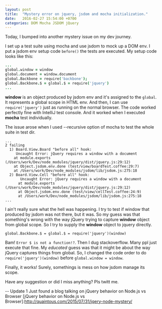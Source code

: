 ```yaml
---
layout: post
title:  "Mystery error on jquery, jsdom and mocha initialization."
date:   2016-02-27 15:54:00 +0700
categories: DOM Mocha JSDOM jQuery 
---
```


Today, I bumped into another mystery issue on my dev journey.

I set up a test suite using mocha and use jsdom to mock up a DOM env.
I put a jsdom env setup code `before()` the tests are executed. 
My setup code looks like this:

```coffeescript
...
global.window = window
global.document = window.document
global.Backbone = require('backbone');
global.Backbone.$ = global.$ = require('jquery')
...
```

**window** is an object produced by jsdom env and it's assigned to the `global`.
It represents a global scope in HTML env. And then, I can use `require('jquery')` just as
running on the normal browser. The code worked perfectly fine with IntelliJ test console.
And it worked when I executed **mocha** test individually.

The issue arose when I used --recursive option of mocha to test the whole suite in test dir.

```
...
2 failing
  1) Board.View.Board "before all" hook:
     Uncaught Error: jQuery requires a window with a document
    at module.exports (/Users/work/Dev/node_modules/jquery/dist/jquery.js:29:12)
    at Object.jsdom.env.done (test/view/boardTest.coffee:29:7)
    at /Users/work/Dev/node_modules/jsdom/lib/jsdom.js:275:18
  2) Board.View.Cell "before all" hook:
       Uncaught Error: jQuery requires a window with a document
      at module.exports (/Users/work/Dev/node_modules/jquery/dist/jquery.js:29:12)
      at Object.jsdom.env.done (test/view/cellTest.coffee:24:9)
      at /Users/work/Dev/node_modules/jsdom/lib/jsdom.js:275:18
...
```

I ain't really sure what the hell was happening. I try to test if window
that produced by jsdom was not there, but it was. So my guess was that something's
wrong with the way jQuery trying to capture **window** object from global scope.
So I try to supply the **window** object to jquery directly.

`global.Backbone.$ = global.$ = require('jquery')(window)`

Bam! `Error $ is not a function!?`. Then I dug stackoverflow. Many ppl just 
execute that fine. My *educated* guess was that it might be about the way jQuery captures things from global.
So, I changed the code order to do `require('jquery')(window)` before `global.window = window`.

Finally, it works! Surely, somethings is mess on how jsdom manage its scope.

Have any suggestion or did I miss anything? Pls twitt me.

-- Update 1
Just found a blog talking on jQuery behavior on Node.js vs Browser
[jQuery behavior on Node.js vs Browser]:http://quaintous.com/2015/07/31/jqery-node-mystery/